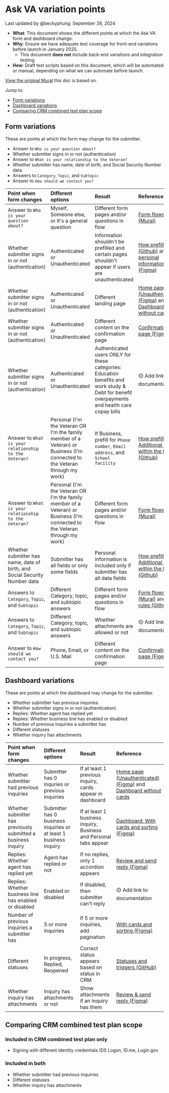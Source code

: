 # Ask VA variation points
Last updated by @beckyphung: September 26, 2024

- **What**: This document shows the different points at which the Ask VA form and dashboard change.
- **Why**: Ensure we have adequate test coverage for front-end variations before launch in January 2025.
   - This document **does not** include back-end variations and integration testing.
- **How**: Draft test scripts based on this document, which will be automated or manual, depending on what we can automate before launch.

[View the original Mural](https://app.mural.co/t/departmentofveteransaffairs9999/m/departmentofveteransaffairs9999/1726092793555/33edcc869ba8093c26a7f5c95426045014966078?sender=u44efa807e992cacf10cf3697) this doc is based on.

Jump to: 
- [Form variations](#form-variations)
- [Dashboard variations](#dashboard-variations)
- [Comparing CRM combined test plan scope](#comparing-crm-combined-test-plan-scope)

## Form variations
These are points at which the form may change for the submitter.

- Answer to `Who is your question about?`
- Whether submitter signs in or not (authentication)
- Answer to `What is your relationship to the Veteran?`
- Whether submitter has name, date of birth, and Social Security Number data
- Answers to `Category`, `Topic`, and `Subtopic`
- Answer to `How should we contact you?`

|Point when form changes|Different options|Result|Reference|
|:--|:--|:--|:--|
|Answer to `Who is your question about?`|Myself, Someone else, or It's a general question|Different form pages and/or questions in flow|[Form flows (Mural)](https://app.mural.co/t/departmentofveteransaffairs9999/m/departmentofveteransaffairs9999/1708479170047/8ebb517a213e05ebc500087f5661a993a41392e8?sender=u44efa807e992cacf10cf3697)|
|Whether submitter signs in or not (authentication)|Authenticated or Unauthenticated|Information shouldn't be prefilled and certain pages shouldn't appear if users are unauthenticated|[How prefill works (Github)](https://github.com/department-of-veterans-affairs/va.gov-team/blob/master/products/ask-va/design/Fields%2C%20options%20and%20labels/How%20prefill%20works.md) and [Your personal information (Figma)](https://www.figma.com/design/aQ6JsjD4pvMxSVPAZHllMX/AVA-Page-Library?node-id=3236-14648)|
|Whether submitter signs in or not (authentication)|Authenticated or Unauthenticated|Different landing page|[Home page (Unauthenticated) (Figma)](https://www.figma.com/design/aQ6JsjD4pvMxSVPAZHllMX/AVA-Page-Library?node-id=3312-56070) and [Dashboard without cards](https://www.figma.com/design/aQ6JsjD4pvMxSVPAZHllMX/AVA-Page-Library?node-id=157-3146&node-type=canvas&t=zM02niVhCfrNIhD2-0)|
|Whether submitter signs in or not (authentication)|Authenticated or Unauthenticated|Different content on the confirmation page|[Confirmation page (Figma)](https://www.figma.com/design/aQ6JsjD4pvMxSVPAZHllMX/AVA-Page-Library?node-id=6-25025)|
|Whether submitter signs in or not (authentication)|Authenticated or Unauthenticated|Authenticated users ONLY for these categories: Education benefits and work study & Debt for benefit overpayments and health care copay bills|🟡 Add link to documentation|
|Answer to `What is your relationship to the Veteran?`|Personal (I'm the Veteran OR  I'm the family member of a Veteran) or Business (I'm connected to the Veteran through my work)|If Business, prefill for `Phone number`, `Email address`, and `School facility`|[How prefill works: Additional prefill within the form (Github)](https://github.com/department-of-veterans-affairs/va.gov-team/blob/master/products/ask-va/design/Fields%2C%20options%20and%20labels/How%20prefill%20works.md#additional-prefill-within-the-form)|
|Answer to `What is your relationship to the Veteran?`|Personal (I'm the Veteran OR  I'm the family member of a Veteran) or Business (I'm connected to the Veteran through my work)|Different form pages and/or questions in flow|[Form flows (Mural)](https://app.mural.co/t/departmentofveteransaffairs9999/m/departmentofveteransaffairs9999/1708479170047/8ebb517a213e05ebc500087f5661a993a41392e8?sender=u44efa807e992cacf10cf3697)|
|Whether submitter has name, date of birth, and Social Security Number data|Submitter has all fields or only some fields|Personal information is included only if submitter has all data fields|[How prefill works: Additional prefill within the form (Github)](https://github.com/department-of-veterans-affairs/va.gov-team/blob/master/products/ask-va/design/Fields%2C%20options%20and%20labels/How%20prefill%20works.md#additional-prefill-within-the-form)|
|Answers to `Category`, `Topic`, and `Subtopic`|Different Category, topic, and subtopic answers|Different form pages and/or questions in flow|[Form flows (Mural)](https://app.mural.co/t/departmentofveteransaffairs9999/m/departmentofveteransaffairs9999/1708479170047/8ebb517a213e05ebc500087f5661a993a41392e8?sender=u44efa807e992cacf10cf3697) and [Field rules (Github)](https://github.com/department-of-veterans-affairs/va.gov-team/blob/master/products/ask-va/design/Fields%2C%20options%20and%20labels/Field%20rules.md)|
|Answers to `Category`, `Topic`, and `Subtopic`|Different Category, topic, and subtopic answers|Whether attachments are allowed or not|🟡 Add link to documentation|
|Answer to `How should we contact you?`|Phone, Email, or U.S. Mail|Different content on the confirmation page|[Confirmation page (Figma)](https://www.figma.com/design/aQ6JsjD4pvMxSVPAZHllMX/AVA-Page-Library?node-id=6-25025)|

## Dashboard variations
These are points at which the dashboard may change for the submitter.

- Whether submitter has previous inquiries
- Whether submitter signs in or not (authentication)
- Replies: Whether agent has replied yet
- Replies: Whether business line has enabled or disabled
- Number of previous inquiries a submitter has
- Different statuses
- Whether inquiry has attachments

|Point when form changes|Different options|Result|Reference|
|:--|:--|:--|:--|
|Whether submitter had previous inquiries|Submitter has 0 inquries or previous inquiries|If at least 1 previous inquiry, cards appear in dashboard|[Home page (Unauthenticated) (Figma)](https://www.figma.com/design/aQ6JsjD4pvMxSVPAZHllMX/AVA-Page-Library?node-id=3312-56070) and [Dashboard without cards](https://www.figma.com/design/aQ6JsjD4pvMxSVPAZHllMX/AVA-Page-Library?node-id=157-3146&node-type=canvas&t=zM02niVhCfrNIhD2-0)|
|Whether submitter has previously submitted a business inquiry|Submitter has 0 business inquiries or at least 1 business inquiry|If at least 1 business inquiry, Business and Personal tabs appear|[Dashboard: With cards and sorting (Figma)](https://www.figma.com/design/aQ6JsjD4pvMxSVPAZHllMX/AVA-Page-Library?node-id=1224-131181)|
|Replies: Whether agent has replied yet|Agent has replied or not|If no replies, only 1 accordion appears|[Review and send reply (Figma)](https://www.figma.com/design/aQ6JsjD4pvMxSVPAZHllMX/AVA-Page-Library?node-id=1224-131182)|
|Replies: Whether business line has enabled or disabled|Enabled or disabled|If disabled, then submitter can't reply|🟡 Add link to documentation|
|Number of previous inquiries a submitter has|5 or more inquiries|If 5 or more inquiries, add pagination|[With cards and sorting (Figma)](https://www.figma.com/design/aQ6JsjD4pvMxSVPAZHllMX/AVA-Page-Library?node-id=1224-131181&node-type=canvas&t=ZvNhhwfSwvWrr6ND-0)|
|Different statuses|In progress, Replied, Reopened|Correct status appears based on status in CRM|[Statuses and triggers (GitHub)](https://github.com/department-of-veterans-affairs/va.gov-team/blob/master/products/ask-va/design/Fields%2C%20options%20and%20labels/Statuses%20and%20triggers.md)|
|Whether inquiry has attachments|Inquiry has attachments or not|Show attachments if an inquiry has them|[Review & send reply (Figma)](https://www.figma.com/design/aQ6JsjD4pvMxSVPAZHllMX/AVA-Page-Library?node-id=1224-131182)|

## Comparing CRM combined test plan scope
### Included in CRM combined test plan only
- Signing with different identity credentials (DS Logon, ID.me, Login.gov
  
### Included in both
- Whether submitter had previous inquiries
- Different statuses
- Whether inquiry has attachments
